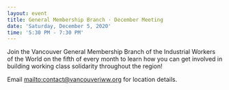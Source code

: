 ```yaml
---
layout: event
title: General Membership Branch · December Meeting
date: 'Saturday, December 5, 2020'
time: '5:30 PM - 7:30 PM'
---
```


Join the Vancouver General Membership Branch of the Industrial Workers of the World on the fifth of every month to learn how you can get involved in building working class solidarity throughout the region!

Email <mailto:contact@vancouveriww.org> for location details.
